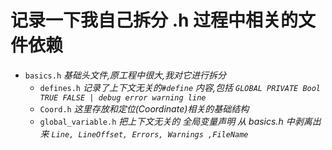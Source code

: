 # 记录一下我自己拆分 .h 过程中相关的文件依赖

- `basics.h` *基础头文件,原工程中很大,我对它进行拆分*
    - `defines.h` *记录了上下文无关的`#define` 内容,包括 `GLOBAL PRIVATE Bool TRUE FALSE | debug error warning line`*
    - `Coord.h` *这里存放和定位(Coordinate)相关的基础结构*
    - `global_variable.h` *把上下文无关的 全局变量声明 从 basics.h 中剥离出来 `Line, LineOffset, Errors, Warnings ,FileName`*
